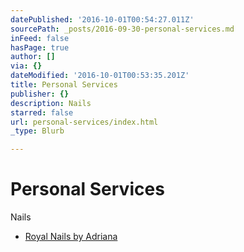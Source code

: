 ```yaml
---
datePublished: '2016-10-01T00:54:27.011Z'
sourcePath: _posts/2016-09-30-personal-services.md
inFeed: false
hasPage: true
author: []
via: {}
dateModified: '2016-10-01T00:53:35.201Z'
title: Personal Services
publisher: {}
description: Nails
starred: false
url: personal-services/index.html
_type: Blurb

---
```

# Personal Services

Nails

* [Royal Nails by Adriana][0]

[0]: https://www.facebook.com/Royalnails2012/ "Royal Nails by Adriana - Facebook"